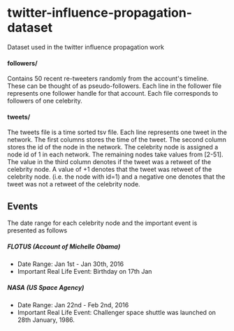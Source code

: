 # twitter-influence-propagation-dataset
Dataset used in the twitter influence propagation work

#### followers/
Contains 50 recent re-tweeters randomly from the account's timeline. These can be thought of as pseudo-followers. Each line in the follower file represents one follower handle for that account.
Each file corresponds to followers of one celebrity.

#### tweets/
The tweets file is a time sorted tsv file. Each line represents one tweet in the network. The first columns stores the time of the tweet. The second column stores the id of the node in the network. The celebrity node is assigned a node id of 1 in each network. The remaining nodes take values from [2-51]. The value in the third column denotes if the tweet was a retweet of the celebrity node. A value of +1 denotes that the tweet was retweet of the celebrity node. (i.e. the node with id=1) and
a negative one denotes that the tweet was not a retweet of the celebrity node.

## Events
The date range for each celebrity node and the important event is presented as follows

##### FLOTUS (Account of Michelle Obama)
- Date Range: Jan 1st - Jan 30th, 2016
- Important Real Life Event: Birthday on 17th Jan

##### NASA (US Space Agency)
- Date Range: Jan 22nd - Feb 2nd, 2016
- Important Real Life Event: Challenger space shuttle was launched on 28th January, 1986.

